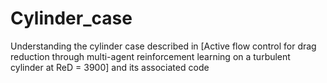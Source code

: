 # Cylinder_case
Understanding the cylinder case described in [Active flow control for drag reduction through multi-agent reinforcement learning on a turbulent cylinder at ReD = 3900] and its associated code


